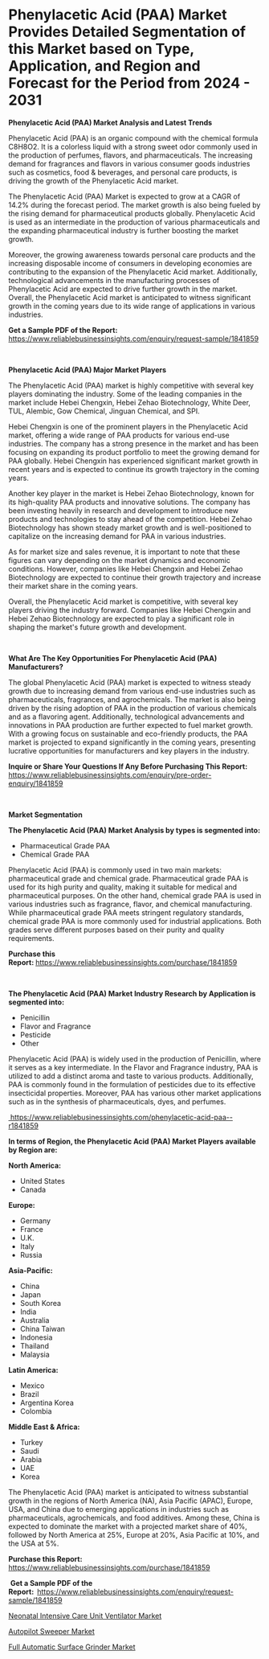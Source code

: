 <p><h1>Phenylacetic Acid (PAA) Market Provides Detailed Segmentation of this Market based on Type, Application, and Region and Forecast for the Period from 2024 - 2031</h1></p><p><strong>Phenylacetic Acid (PAA) Market Analysis and Latest Trends</strong></p>
<p><p>Phenylacetic Acid (PAA) is an organic compound with the chemical formula C8H8O2. It is a colorless liquid with a strong sweet odor commonly used in the production of perfumes, flavors, and pharmaceuticals. The increasing demand for fragrances and flavors in various consumer goods industries such as cosmetics, food & beverages, and personal care products, is driving the growth of the Phenylacetic Acid market.</p><p>The Phenylacetic Acid (PAA) Market is expected to grow at a CAGR of 14.2% during the forecast period. The market growth is also being fueled by the rising demand for pharmaceutical products globally. Phenylacetic Acid is used as an intermediate in the production of various pharmaceuticals and the expanding pharmaceutical industry is further boosting the market growth.</p><p>Moreover, the growing awareness towards personal care products and the increasing disposable income of consumers in developing economies are contributing to the expansion of the Phenylacetic Acid market. Additionally, technological advancements in the manufacturing processes of Phenylacetic Acid are expected to drive further growth in the market. Overall, the Phenylacetic Acid market is anticipated to witness significant growth in the coming years due to its wide range of applications in various industries.</p></p>
<p><strong>Get a Sample PDF of the Report:&nbsp;</strong> <a href="https://www.reliablebusinessinsights.com/enquiry/request-sample/1841859">https://www.reliablebusinessinsights.com/enquiry/request-sample/1841859</a></p>
<p>&nbsp;</p>
<p><strong>Phenylacetic Acid (PAA) Major Market Players</strong></p>
<p><p>The Phenylacetic Acid (PAA) market is highly competitive with several key players dominating the industry. Some of the leading companies in the market include Hebei Chengxin, Hebei Zehao Biotechnology, White Deer, TUL, Alembic, Gow Chemical, Jinguan Chemical, and SPI.</p><p>Hebei Chengxin is one of the prominent players in the Phenylacetic Acid market, offering a wide range of PAA products for various end-use industries. The company has a strong presence in the market and has been focusing on expanding its product portfolio to meet the growing demand for PAA globally. Hebei Chengxin has experienced significant market growth in recent years and is expected to continue its growth trajectory in the coming years.</p><p>Another key player in the market is Hebei Zehao Biotechnology, known for its high-quality PAA products and innovative solutions. The company has been investing heavily in research and development to introduce new products and technologies to stay ahead of the competition. Hebei Zehao Biotechnology has shown steady market growth and is well-positioned to capitalize on the increasing demand for PAA in various industries.</p><p>As for market size and sales revenue, it is important to note that these figures can vary depending on the market dynamics and economic conditions. However, companies like Hebei Chengxin and Hebei Zehao Biotechnology are expected to continue their growth trajectory and increase their market share in the coming years.</p><p>Overall, the Phenylacetic Acid market is competitive, with several key players driving the industry forward. Companies like Hebei Chengxin and Hebei Zehao Biotechnology are expected to play a significant role in shaping the market's future growth and development.</p></p>
<p>&nbsp;</p>
<p><strong>What Are The Key Opportunities For Phenylacetic Acid (PAA) Manufacturers?</strong></p>
<p><p>The global Phenylacetic Acid (PAA) market is expected to witness steady growth due to increasing demand from various end-use industries such as pharmaceuticals, fragrances, and agrochemicals. The market is also being driven by the rising adoption of PAA in the production of various chemicals and as a flavoring agent. Additionally, technological advancements and innovations in PAA production are further expected to fuel market growth. With a growing focus on sustainable and eco-friendly products, the PAA market is projected to expand significantly in the coming years, presenting lucrative opportunities for manufacturers and key players in the industry.</p></p>
<p><strong>Inquire or Share Your Questions If Any Before Purchasing This Report:</strong> <a href="https://www.reliablebusinessinsights.com/enquiry/pre-order-enquiry/1841859">https://www.reliablebusinessinsights.com/enquiry/pre-order-enquiry/1841859</a></p>
<p>&nbsp;</p>
<p><strong>Market Segmentation</strong></p>
<p><strong>The Phenylacetic Acid (PAA) Market Analysis by types is segmented into:</strong></p>
<p><ul><li>Pharmaceutical Grade PAA</li><li>Chemical Grade PAA</li></ul></p>
<p><p>Phenylacetic Acid (PAA) is commonly used in two main markets: pharmaceutical grade and chemical grade. Pharmaceutical grade PAA is used for its high purity and quality, making it suitable for medical and pharmaceutical purposes. On the other hand, chemical grade PAA is used in various industries such as fragrance, flavor, and chemical manufacturing. While pharmaceutical grade PAA meets stringent regulatory standards, chemical grade PAA is more commonly used for industrial applications. Both grades serve different purposes based on their purity and quality requirements.</p></p>
<p><strong>Purchase this Report:&nbsp;</strong><a href="https://www.reliablebusinessinsights.com/purchase/1841859">https://www.reliablebusinessinsights.com/purchase/1841859</a></p>
<p>&nbsp;</p>
<p><strong>The Phenylacetic Acid (PAA) Market Industry Research by Application is segmented into:</strong></p>
<p><ul><li>Penicillin</li><li>Flavor and Fragrance</li><li>Pesticide</li><li>Other</li></ul></p>
<p><p>Phenylacetic Acid (PAA) is widely used in the production of Penicillin, where it serves as a key intermediate. In the Flavor and Fragrance industry, PAA is utilized to add a distinct aroma and taste to various products. Additionally, PAA is commonly found in the formulation of pesticides due to its effective insecticidal properties. Moreover, PAA has various other market applications such as in the synthesis of pharmaceuticals, dyes, and perfumes.</p></p>
<p><a href="https://www.reliablebusinessinsights.com/phenylacetic-acid-paa--r1841859">&nbsp;https://www.reliablebusinessinsights.com/phenylacetic-acid-paa--r1841859</a></p>
<p><strong>In terms of Region, the Phenylacetic Acid (PAA) Market Players available by Region are:</strong></p>
<p>
    <p> <strong> North America: </strong>
        <ul>
            <li>United States</li>
            <li>Canada</li>
        </ul>
        </p> 
    <p> <strong> Europe: </strong>
        <ul>
            <li>Germany</li>
            <li>France</li>
            <li>U.K.</li>
            <li>Italy</li>
            <li>Russia</li>
        </ul>
        </p> 
    <p> <strong> Asia-Pacific: </strong>
        <ul>
            <li>China</li>
            <li>Japan</li>
            <li>South Korea</li>
            <li>India</li>
            <li>Australia</li>
            <li>China Taiwan</li>
            <li>Indonesia</li>
            <li>Thailand</li>
            <li>Malaysia</li>
        </ul>
        </p> 
    <p> <strong> Latin America: </strong>
        <ul>
            <li>Mexico</li>
            <li>Brazil</li>
            <li>Argentina Korea</li>
            <li>Colombia</li>
        </ul>
        </p> 
    <p> <strong> Middle East & Africa: </strong>
        <ul>
            <li>Turkey</li>
            <li>Saudi</li>
            <li>Arabia</li>
            <li>UAE</li>
            <li>Korea</li>
        </ul>
    </p>
    </p>
<p><p>The Phenylacetic Acid (PAA) market is anticipated to witness substantial growth in the regions of North America (NA), Asia Pacific (APAC), Europe, USA, and China due to emerging applications in industries such as pharmaceuticals, agrochemicals, and food additives. Among these, China is expected to dominate the market with a projected market share of 40%, followed by North America at 25%, Europe at 20%, Asia Pacific at 10%, and the USA at 5%.</p></p>
<p><strong>Purchase this Report: </strong><a href="https://www.reliablebusinessinsights.com/purchase/1841859">https://www.reliablebusinessinsights.com/purchase/1841859</a></p>
<p>&nbsp;<strong>Get a Sample PDF of the Report:&nbsp;&nbsp;</strong><a href="https://www.reliablebusinessinsights.com/enquiry/request-sample/1841859">https://www.reliablebusinessinsights.com/enquiry/request-sample/1841859</a></p>
<p><strong></strong></p>
<p><p><a href="https://github.com/smithy59/Market-Research-Report-List-1/blob/main/neonatal-intensive-care-unit-ventilator-market.md">Neonatal Intensive Care Unit Ventilator Market</a></p><p><a href="https://github.com/neilMartin36/Market-Research-Report-List-1/blob/main/autopilot-sweeper-market.md">Autopilot Sweeper Market</a></p><p><a href="https://github.com/jackCarlson644/Market-Research-Report-List-1/blob/main/full-automatic-surface-grinder-market.md">Full Automatic Surface Grinder Market</a></p></p>